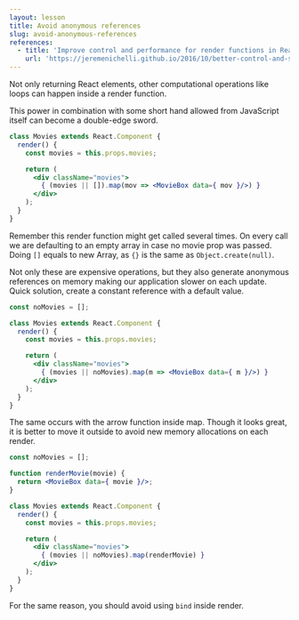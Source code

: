 ```yaml
---
layout: lesson
title: Avoid anonymous references
slug: avoid-anonymous-references
references:
  - title: 'Improve control and performance for render functions in React'
    url: 'https://jeremenichelli.github.io/2016/10/better-control-and-speed-react-render/'
---
```


Not only returning React elements, other computational operations like loops can happen inside a render function.

This power in combination with some short hand allowed from JavaScript itself can become a double-edge sword.

```jsx
class Movies extends React.Component {
  render() {
    const movies = this.props.movies;

    return (
      <div className="movies">
        { (movies || []).map(mov => <MovieBox data={ mov }/>) }
      </div>
    );
  }
}
```

Remember this render function might get called several times. On every call we are defaulting to an empty array in case no movie prop was passed. Doing `[]` equals to new Array, as `{}` is the same as `Object.create(null)`.

Not only these are expensive operations, but they also generate anonymous references on memory making our application slower on each update. Quick solution, create a constant reference with a default value.

```jsx
const noMovies = [];

class Movies extends React.Component {
  render() {
    const movies = this.props.movies;

    return (
      <div className="movies">
        { (movies || noMovies).map(m => <MovieBox data={ m }/>) }
      </div>
    );
  }
}
```

The same occurs with the arrow function inside map. Though it looks great, it is better to move it outside to avoid new memory allocations on each render.

```jsx
const noMovies = [];

function renderMovie(movie) {
  return <MovieBox data={ movie }/>;
}

class Movies extends React.Component {
  render() {
    const movies = this.props.movies;

    return (
      <div className="movies">
        { (movies || noMovies).map(renderMovie) }
      </div>
    );
  }
}
```

For the same reason, you should avoid using `bind` inside render.
